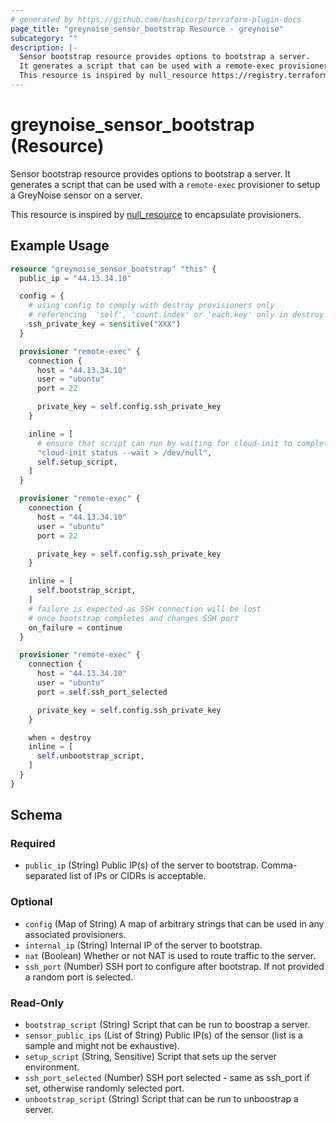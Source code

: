 ```yaml
---
# generated by https://github.com/hashicorp/terraform-plugin-docs
page_title: "greynoise_sensor_bootstrap Resource - greynoise"
subcategory: ""
description: |-
  Sensor bootstrap resource provides options to bootstrap a server.
  It generates a script that can be used with a remote-exec provisioner to setup a GreyNoise sensor on a server.
  This resource is inspired by null_resource https://registry.terraform.io/providers/hashicorp/null/latest/docs/resources/resource to encapsulate provisioners.
---
```


# greynoise_sensor_bootstrap (Resource)

Sensor bootstrap resource provides options to bootstrap a server.
It generates a script that can be used with a `remote-exec` provisioner to setup a GreyNoise sensor on a server.

This resource is inspired by [null_resource](https://registry.terraform.io/providers/hashicorp/null/latest/docs/resources/resource) to encapsulate provisioners.

## Example Usage

```terraform
resource "greynoise_sensor_bootstrap" "this" {
  public_ip = "44.13.34.10"

  config = {
    # using config to comply with destroy provisioners only
    # referencing  'self', 'count.index' or 'each.key' only in destroy provisioners
    ssh_private_key = sensitive("XXX")
  }

  provisioner "remote-exec" {
    connection {
      host = "44.13.34.10"
      user = "ubuntu"
      port = 22

      private_key = self.config.ssh_private_key
    }

    inline = [
      # ensure that script can run by waiting for cloud-init to complete
      "cloud-init status --wait > /dev/null",
      self.setup_script,
    ]
  }

  provisioner "remote-exec" {
    connection {
      host = "44.13.34.10"
      user = "ubuntu"
      port = 22

      private_key = self.config.ssh_private_key
    }

    inline = [
      self.bootstrap_script,
    ]
    # failure is expected as SSH connection will be lost
    # once bootstrap completes and changes SSH port
    on_failure = continue
  }

  provisioner "remote-exec" {
    connection {
      host = "44.13.34.10"
      user = "ubuntu"
      port = self.ssh_port_selected

      private_key = self.config.ssh_private_key
    }

    when = destroy
    inline = [
      self.unbootstrap_script,
    ]
  }
}
```

<!-- schema generated by tfplugindocs -->
## Schema

### Required

- `public_ip` (String) Public IP(s) of the server to bootstrap. Comma-separated list of IPs or CIDRs is acceptable.

### Optional

- `config` (Map of String) A map of arbitrary strings that can be used in any associated provisioners.
- `internal_ip` (String) Internal IP of the server to bootstrap.
- `nat` (Boolean) Whether or not NAT is used to route traffic to the server.
- `ssh_port` (Number) SSH port to configure after bootstrap. If not provided a random port is selected.

### Read-Only

- `bootstrap_script` (String) Script that can be run to boostrap a server.
- `sensor_public_ips` (List of String) Public IP(s) of the sensor (list is a sample and might not be exhaustive).
- `setup_script` (String, Sensitive) Script that sets up the server environment.
- `ssh_port_selected` (Number) SSH port selected - same as ssh_port if set, otherwise randomly selected port.
- `unbootstrap_script` (String) Script that can be run to unboostrap a server.
